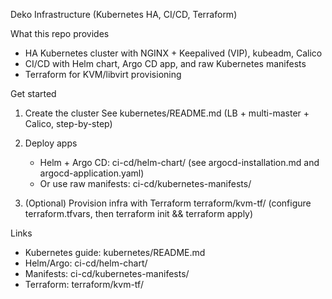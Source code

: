 Deko Infrastructure (Kubernetes HA, CI/CD, Terraform)

What this repo provides
- HA Kubernetes cluster with NGINX + Keepalived (VIP), kubeadm, Calico
- CI/CD with Helm chart, Argo CD app, and raw Kubernetes manifests
- Terraform for KVM/libvirt provisioning

Get started
1) Create the cluster
   See kubernetes/README.md (LB + multi-master + Calico, step-by-step)

2) Deploy apps
   - Helm + Argo CD: ci-cd/helm-chart/ (see argocd-installation.md and argocd-application.yaml)
   - Or use raw manifests: ci-cd/kubernetes-manifests/

3) (Optional) Provision infra with Terraform
   terraform/kvm-tf/ (configure terraform.tfvars, then terraform init && terraform apply)

Links
- Kubernetes guide: kubernetes/README.md
- Helm/Argo: ci-cd/helm-chart/
- Manifests: ci-cd/kubernetes-manifests/
- Terraform: terraform/kvm-tf/